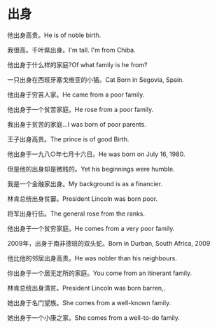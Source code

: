# 出身

<p><span class="chinese">他出身高贵。</span><span class="english">He is of noble birth.</span></p>

<p><span class="chinese">我很高。千叶県出身。</span><span class="english">I'm tall. I'm from Chiba.</span></p>

<p><span class="chinese">他出身于什么样的家庭?</span><span class="english">Of what family is he from?</span></p>

<p><span class="chinese">一只出身在西班牙塞戈维亚的小猫。</span><span class="english">Cat Born in Segovia, Spain.</span></p>

<p><span class="chinese">他出身于穷苦人家。</span><span class="english">He came from a poor family.</span></p>

<p><span class="chinese">他出身于一个贫苦家庭。</span><span class="english">He rose from a poor family.</span></p>

<p><span class="chinese">我出身于贫苦的家庭…</span><span class="english">I was born of poor parents.</span></p>

<p><span class="chinese">王子出身高贵。</span><span class="english">The prince is of good Birth.</span></p>

<p><span class="chinese">他出身于一九八○年七月十六日。</span><span class="english">He was born on July 16, 1980.</span></p>

<p><span class="chinese">但是他的出身却是微贱的。</span><span class="english">Yet his beginnings were humble.</span></p>

<p><span class="chinese">我是一个金融家出身。</span><span class="english">My background is as a financier.</span></p>

<p><span class="chinese">林肯总统出身贫窭。</span><span class="english">President Lincoln was born poor.</span></p>

<p><span class="chinese">将军出身行伍。</span><span class="english">The general rose from the ranks.</span></p>

<p><span class="chinese">他出身于一个贫穷家庭。</span><span class="english">He comes from a very poor family.</span></p>

<p><span class="chinese">2009年，出身于南非德班的双头蛇。</span><span class="english">Born in Durban, South Africa, 2009</span></p>

<p><span class="chinese">他比他的邻居出身高贵。</span><span class="english">He was nobler than his neighbours.</span></p>

<p><span class="chinese">你出身于一个居无定所的家庭。</span><span class="english">You come from an itinerant family.</span></p>

<p><span class="chinese">林肯总统出身清贫。</span><span class="english">President Lincoln was born barren,.</span></p>

<p><span class="chinese">她出身于名门望族。</span><span class="english">She comes from a well-known family.</span></p>

<p><span class="chinese">她出身于一个小康之家。</span><span class="english">She comes from a well-to-do family.</span></p>

